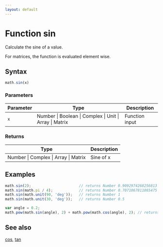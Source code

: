 ```yaml
---
layout: default
---
```


<h1 id="function-sin">Function sin</h1>

Calculate the sine of a value.

For matrices, the function is evaluated element wise.


<h2 id="syntax">Syntax</h2>

```js
math.sin(x)
```

<h3 id="parameters">Parameters</h3>

Parameter | Type | Description
--------- | ---- | -----------
`x` | Number &#124; Boolean &#124; Complex &#124; Unit &#124; Array &#124; Matrix | Function input

<h3 id="returns">Returns</h3>

Type | Description
---- | -----------
Number &#124; Complex &#124; Array &#124; Matrix | Sine of x


<h2 id="examples">Examples</h2>

```js
math.sin(2);                      // returns Number 0.9092974268256813
math.sin(math.pi / 4);            // returns Number 0.7071067811865475
math.sin(math.unit(90, 'deg'));   // returns Number 1
math.sin(math.unit(30, 'deg'));   // returns Number 0.5

var angle = 0.2;
math.pow(math.sin(angle), 2) + math.pow(math.cos(angle), 2); // returns Number ~1
```


<h2 id="see-also">See also</h2>

[cos](cos.html),
[tan](tan.html)


<!-- Note: This file is automatically generated from source code comments. Changes made in this file will be overridden. -->
